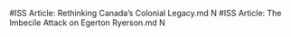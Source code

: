 #ISS
Article: Rethinking Canada’s Colonial Legacy.md N
#ISS
Article: The Imbecile Attack on Egerton Ryerson.md N
